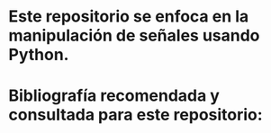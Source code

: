 # Este repositorio se enfoca en la manipulación de señales usando Python.
# Bibliografía recomendada y consultada para este repositorio:
